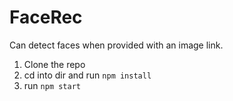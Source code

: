 
# FaceRec

Can detect faces when provided with an image link.
1. Clone the repo 
2. cd into dir and run `npm install`
3. run `npm start`

